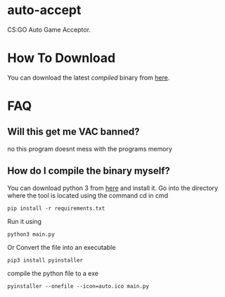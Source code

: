 # auto-accept
CS:GO Auto Game Acceptor.

# How To Download
You can download the latest *compiled* binary from [here](https://github.com/Drew-Alleman/auto-accept/releases).

# FAQ
## Will this get me VAC banned?
no this program doesnt mess with the programs memory

## How do I compile the binary myself?
You can download python 3 from [here](https://www.python.org/downloads/) and install it.
Go into the directory where the tool is located using the command cd in cmd
```
pip install -r requirements.txt
```
Run it using 
```
python3 main.py
```
Or Convert the file into an executable  
```
pip3 install pyinstaller
```
compile the python file to a exe
```
pyinstaller --onefile --icon=auto.ico main.py
```
